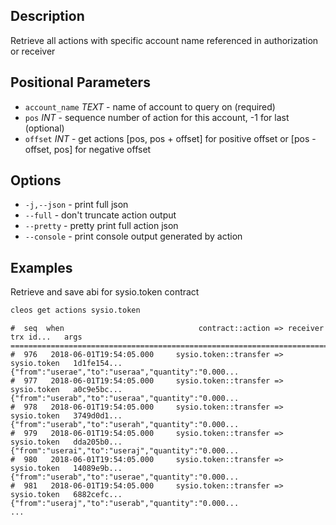 ## Description
Retrieve all actions with specific account name referenced in authorization or receiver

## Positional Parameters
- `account_name` _TEXT_ - name of account to query on (required)
- `pos` _INT_ - sequence number of action for this account, -1 for last (optional)
- `offset` _INT_ - get actions [pos, pos + offset] for positive offset or [pos - offset, pos] for negative offset

## Options

- `-j,--json` - print full json
- `--full` - don't truncate action output
- `--pretty` - pretty print full action json
- `--console` - print console output generated by action

## Examples
Retrieve and save abi for sysio.token contract

```sh
cleos get actions sysio.token
```
```console
#  seq  when                              contract::action => receiver      trx id...   args
================================================================================================================
#  976   2018-06-01T19:54:05.000     sysio.token::transfer => sysio.token   1d1fe154... {"from":"userae","to":"useraa","quantity":"0.000...
#  977   2018-06-01T19:54:05.000     sysio.token::transfer => sysio.token   a0c9e5bc... {"from":"userab","to":"useraa","quantity":"0.000...
#  978   2018-06-01T19:54:05.000     sysio.token::transfer => sysio.token   3749d0d1... {"from":"userab","to":"userah","quantity":"0.000...
#  979   2018-06-01T19:54:05.000     sysio.token::transfer => sysio.token   dda205b0... {"from":"userai","to":"useraj","quantity":"0.000...
#  980   2018-06-01T19:54:05.000     sysio.token::transfer => sysio.token   14089e9b... {"from":"userab","to":"userae","quantity":"0.000...
#  981   2018-06-01T19:54:05.000     sysio.token::transfer => sysio.token   6882cefc... {"from":"useraj","to":"userab","quantity":"0.000...
...
```
